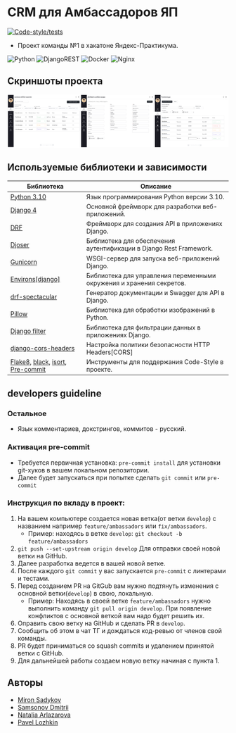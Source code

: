 # CRM для Амбассадоров ЯП
[![Code-style/tests](https://github.com/Reagent992/hackathon-crm-ambassadors/actions/workflows/code-style_and_tests.yml/badge.svg)](https://github.com/Reagent992/hackathon-crm-ambassadors/actions/workflows/code-style_and_tests.yml)

- Проект команды №1 в хакатоне Яндекс-Практикума.
  
![Python](https://img.shields.io/badge/python-3670A0?style=for-the-badge&logo=python&logoColor=ffdd54)
![DjangoREST](https://img.shields.io/badge/DJANGO-REST-ff1709?style=for-the-badge&logo=django&logoColor=white&color=ff1709&labelColor=gray)
![Docker](https://img.shields.io/badge/docker-%230db7ed.svg?style=for-the-badge&logo=docker&logoColor=white)
![Nginx](https://img.shields.io/badge/nginx-%23009639.svg?style=for-the-badge&logo=nginx&logoColor=white)

## Скриншоты проекта
<div style="display: flex; justify-content: space-between; align-items: center;">
<a href="./docs/img/1.1 Изучение данных амбассадора.jpg" style="display: block; margin: 0 auto;">
  <img src="./docs/img/1.1 Изучение данных амбассадора.jpg" alt="Данные амбассадора" width="200"/>
</a>
<a href="./docs/img/1.5 добавить вручную амбассадора.jpg" style="display: block; margin: 0 auto;">
  <img src="./docs/img/1.5 добавить вручную амбассадора.jpg" alt="Данные амбассадора" width="200"/>
</a>
<a href="./docs/img/2.1 Промокоды просомтр.jpg" style="display: block; margin: 0 auto;">
  <img src="./docs/img/2.1 Промокоды просомтр.jpg" alt="Данные амбассадора" width="200"/>
</a>
</div>

## Используемые библиотеки и зависимости

| Библиотека                                                                                                                                                                         | Описание                                                             |
| ---------------------------------------------------------------------------------------------------------------------------------------------------------------------------------- | -------------------------------------------------------------------- |
| [Python 3.10](https://www.python.org/)                                                                                                                                             | Язык программирования Python версии 3.10.                            |
| [Django 4](https://pypi.org/project/Django/)                                                                                                                                       | Основной фреймворк для разработки веб-приложений.                    |
| [DRF](https://pypi.org/project/djangorestframework/)                                                                                                                               | Фреймворк для создания API в приложениях Django.                     |
| [Djoser](https://pypi.org/project/djoser/)                                                                                                                                         | Библиотека для обеспечения аутентификации в Django Rest Framework.   |
| [Gunicorn](https://pypi.org/project/gunicorn/)                                                                                                                                     | WSGI-сервер для запуска веб-приложений Django.                       |
| [Environs[django]](https://pypi.org/project/environs/)                                                                                                                             | Библиотека для управления переменными окружения и хранения секретов. |
| [drf-spectacular](https://drf-spectacular.readthedocs.io/en/latest/index.html)                                                                                                     | Генератор документации и Swagger для API в Django.                   |
| [Pillow](https://pypi.org/project/pillow/)                                                                                                                                         | Библиотека для обработки изображений в Python.                       |
| [Django filter](https://pypi.org/project/django-filter/)                                                                                                                           | Библиотека для фильтрации данных в приложениях Django.               |
| [django-cors-headers](https://pypi.org/project/django-cors-headers/)                                                                                                               | Настройка политики безопасности HTTP Headers[CORS]                   |
| [Flake8](https://pypi.org/project/flake8/), [black](https://pypi.org/project/black/), [isort](https://pypi.org/project/isort/), [Pre-commit](https://pypi.org/project/pre-commit/) | Инструменты для поддержания Code-Style в проекте.                    |

## developers guideline
### Остальное
- Язык комментариев, докстрингов, коммитов - русский.

### Активация pre-commit

- Требуется первичная установка: `pre-commit install` для установки git-хуков в вашем локальном репозитории.
- Далее будет запускаться при попытке сделать `git commit` или `pre-commit`

### Инструкция по вкладу в проект:
1. На вашем компьютере создается новая ветка(от ветки `develop`) с названием например `feature/ambassadors` или `fix/ambassadors`.
   - Пример: находясь в ветке `develop`: `git checkout -b feature/ambassadors`
2. `git push --set-upstream origin develop` Для отправки своей новой ветки на GitHub.
3. Далее разработка ведется в вашей новой ветке.
4. После каждого `git commit` у вас запускается `pre-commit` с линтерами и тестами.
5. Перед созданием PR на GitGub вам нужно подтянуть изменения с основной ветки(`develop`) в свою, локальную.
   - Пример: Находясь в своей ветке `feature/ambassadors` нужно выполнить команду `git pull origin develop`. При появление конфликтов с основной веткой вам надо будет решить их.
6. Оправить свою ветку на GitHub и сделать PR в `develop`.
7. Сообщить об этом в чат ТГ и дождаться код-ревью от членов свой команды.
8. PR будет приниматься со squash commits и удалением принятой ветки с GitHub.
9.  Для дальнейшей работы создаем новую ветку начиная с пункта 1.

## Авторы

- [Miron Sadykov](https://github.com/Reagent992)
- [Samsonov Dmitrii](https://github.com/Samsooon)
- [Natalia Arlazarova](https://github.com/Sic15)
- [Pavel Lozhkin](https://github.com/Lozhkin-pa)
